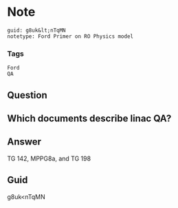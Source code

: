# Note
```
guid: g8uk&lt;nTqMN
notetype: Ford Primer on RO Physics model
```

### Tags
```
Ford
QA
```

## Question
<h2>Which documents describe linac QA?</h2>

## Answer
<section>
<p>TG 142, MPPG8a, and TG 198</p>


</section>

## Guid
g8uk<nTqMN
